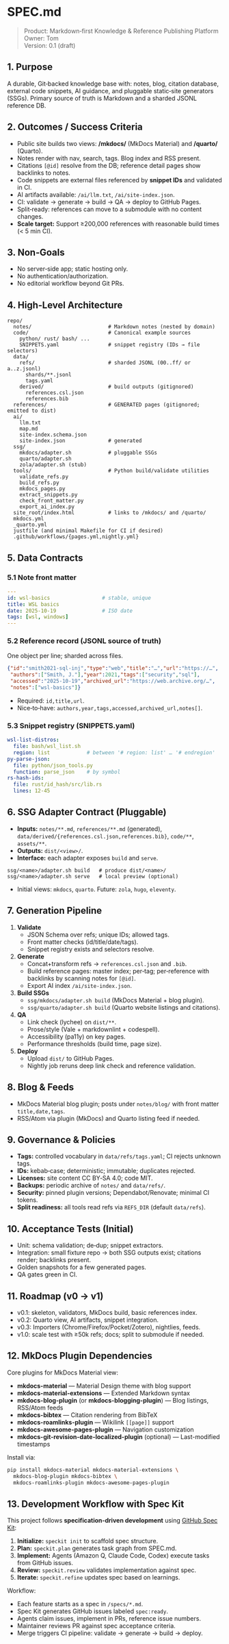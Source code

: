 # SPEC.md

> Product: Markdown‑first Knowledge & Reference Publishing Platform\
> Owner: Tom\
> Version: 0.1 (draft)

## 1. Purpose

A durable, Git‑backed knowledge base with: notes, blog, citation database, external code snippets, AI guidance, and pluggable static‑site generators (SSGs). Primary source of truth is Markdown and a sharded JSONL reference DB.

## 2. Outcomes / Success Criteria

- Public site builds two views: **/mkdocs/** (MkDocs Material) and **/quarto/** (Quarto).
- Notes render with nav, search, tags. Blog index and RSS present.
- Citations `[@id]` resolve from the DB; reference detail pages show backlinks to notes.
- Code snippets are external files referenced by **snippet IDs** and validated in CI.
- AI artifacts available: `/ai/llm.txt`, `/ai/site-index.json`.
- CI: validate → generate → build → QA → deploy to GitHub Pages.
- Split‑ready: references can move to a submodule with no content changes.
- **Scale target:** Support ≥200,000 references with reasonable build times (< 5 min CI).

## 3. Non‑Goals

- No server‑side app; static hosting only.
- No authentication/authorization.
- No editorial workflow beyond Git PRs.

## 4. High‑Level Architecture

```
repo/
  notes/                         # Markdown notes (nested by domain)
  code/                          # Canonical example sources
    python/ rust/ bash/ ...
    SNIPPETS.yaml                # snippet registry (IDs → file selectors)
  data/
    refs/                        # sharded JSONL (00..ff/ or a..z.jsonl)
      shards/**.jsonl
      tags.yaml
    derived/                     # build outputs (gitignored)
      references.csl.json
      references.bib
  references/                    # GENERATED pages (gitignored; emitted to dist)
  ai/
    llm.txt
    map.md
    site-index.schema.json
    site-index.json              # generated
  ssg/
    mkdocs/adapter.sh            # pluggable SSGs
    quarto/adapter.sh
    zola/adapter.sh (stub)
  tools/                         # Python build/validate utilities
    validate_refs.py
    build_refs.py
    mkdocs_pages.py
    extract_snippets.py
    check_front_matter.py
    export_ai_index.py
  site_root/index.html           # links to /mkdocs/ and /quarto/
  mkdocs.yml
  _quarto.yml
  justfile (and minimal Makefile for CI if desired)
  .github/workflows/{pages.yml,nightly.yml}
```

## 5. Data Contracts

### 5.1 Note front matter

```yaml
---
id: wsl-basics                 # stable, unique
title: WSL basics
date: 2025-10-19               # ISO date
tags: [wsl, windows]
---
```

### 5.2 Reference record (JSONL source of truth)

One object per line; sharded across files.

```json
{"id":"smith2021-sql-inj","type":"web","title":"…","url":"https://…",
 "authors":["Smith, J."],"year":2021,"tags":["security","sql"],
 "accessed":"2025-10-19","archived_url":"https://web.archive.org/…",
 "notes":["wsl-basics"]}
```

- Required: `id,title,url`.
- Nice‑to‑have: `authors,year,tags,accessed,archived_url,notes[]`.

### 5.3 Snippet registry (SNIPPETS.yaml)

```yaml
wsl-list-distros:
  file: bash/wsl_list.sh
  region: list            # between '# region: list' … '# endregion'
py-parse-json:
  file: python/json_tools.py
  function: parse_json    # by symbol
rs-hash-ids:
  file: rust/id_hash/src/lib.rs
  lines: 12-45
```

## 6. SSG Adapter Contract (Pluggable)

- **Inputs:** `notes/**.md`, `references/**.md` (generated), `data/derived/{references.csl.json,references.bib}`, `code/**`, `assets/**`.
- **Outputs:** `dist/<view>/`.
- **Interface:** each adapter exposes `build` and `serve`.

```
ssg/<name>/adapter.sh build   # produce dist/<name>/
ssg/<name>/adapter.sh serve   # local preview (optional)
```

- Initial views: `mkdocs`, `quarto`. Future: `zola`, `hugo`, `eleventy`.

## 7. Generation Pipeline

1. **Validate**
   - JSON Schema over refs; unique IDs; allowed tags.
   - Front matter checks (id/title/date/tags).
   - Snippet registry exists and selectors resolve.
2. **Generate**
   - Concat+transform refs → `references.csl.json` and `.bib`.
   - Build reference pages: master index; per‑tag; per‑reference with backlinks by scanning notes for `[@id]`.
   - Export AI index `/ai/site-index.json`.
3. **Build SSGs**
   - `ssg/mkdocs/adapter.sh build` (MkDocs Material + blog plugin).
   - `ssg/quarto/adapter.sh build` (Quarto website listings and citations).
4. **QA**
   - Link check (lychee) on `dist/**`.
   - Prose/style (Vale + markdownlint + codespell).
   - Accessibility (pa11y) on key pages.
   - Performance thresholds (build time, page size).
5. **Deploy**
   - Upload `dist/` to GitHub Pages.
   - Nightly job reruns deep link check and reference validation.

## 8. Blog & Feeds

- MkDocs Material blog plugin; posts under `notes/blog/` with front matter `title,date,tags`.
- RSS/Atom via plugin (MkDocs) and Quarto listing feed if needed.

## 9. Governance & Policies

- **Tags:** controlled vocabulary in `data/refs/tags.yaml`; CI rejects unknown tags.
- **IDs:** kebab‑case; deterministic; immutable; duplicates rejected.
- **Licenses:** site content CC BY‑SA 4.0; code MIT.
- **Backups:** periodic archive of `notes/` and `data/refs/`.
- **Security:** pinned plugin versions; Dependabot/Renovate; minimal CI tokens.
- **Split readiness:** all tools read refs via `REFS_DIR` (default `data/refs`).

## 10. Acceptance Tests (Initial)

- Unit: schema validation; de‑dup; snippet extractors.
- Integration: small fixture repo → both SSG outputs exist; citations render; backlinks present.
- Golden snapshots for a few generated pages.
- QA gates green in CI.

## 11. Roadmap (v0 → v1)

- v0.1: skeleton, validators, MkDocs build, basic references index.
- v0.2: Quarto view, AI artifacts, snippet integration.
- v0.3: Importers (Chrome/Firefox/Pocket/Zotero), nightlies, feeds.
- v1.0: scale test with ≥50k refs; docs; split to submodule if needed.

## 12. MkDocs Plugin Dependencies

Core plugins for MkDocs Material view:

- **mkdocs-material** — Material Design theme with blog support
- **mkdocs-material-extensions** — Extended Markdown syntax
- **mkdocs-blog-plugin** (or **mkdocs-blogging-plugin**) — Blog listings, RSS/Atom feeds
- **mkdocs-bibtex** — Citation rendering from BibTeX
- **mkdocs-roamlinks-plugin** — Wikilink `[[page]]` support
- **mkdocs-awesome-pages-plugin** — Navigation customization
- **mkdocs-git-revision-date-localized-plugin** (optional) — Last-modified timestamps

Install via:
```bash
pip install mkdocs-material mkdocs-material-extensions \
  mkdocs-blog-plugin mkdocs-bibtex \
  mkdocs-roamlinks-plugin mkdocs-awesome-pages-plugin
```

## 13. Development Workflow with Spec Kit

This project follows **specification-driven development** using [GitHub Spec Kit](https://github.com/github/spec-kit):

1. **Initialize:** `speckit init` to scaffold spec structure.
2. **Plan:** `speckit.plan` generates task graph from SPEC.md.
3. **Implement:** Agents (Amazon Q, Claude Code, Codex) execute tasks from GitHub issues.
4. **Review:** `speckit.review` validates implementation against spec.
5. **Iterate:** `speckit.refine` updates spec based on learnings.

Workflow:
- Each feature starts as a spec in `/specs/*.md`.
- Spec Kit generates GitHub issues labeled `spec:ready`.
- Agents claim issues, implement in PRs, reference issue numbers.
- Maintainer reviews PR against spec acceptance criteria.
- Merge triggers CI pipeline: validate → generate → build → deploy.


